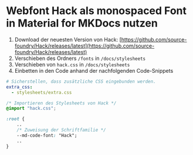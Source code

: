 # Webfont Hack als monospaced Font in Material for MKDocs nutzen

1. Download der neuesten Version von Hack: [https://github.com/source-foundry/Hack/releases/latest](https://github.com/source-foundry/Hack/releases/latest)
1. Verschieben des Ordners `/fonts` in `/docs/stylesheets`
1. Verschieben von `hack.css` in `/docs/stylesheets`
1. Einbetten in den Code anhand der nachfolgenden Code-Snippets


```yaml title="mkdocs.yml"
# Sicherstellen, dass zusätzliche CSS eingebunden werden.
extra_css:
  - stylesheets/extra.css

```

```css title="/docs/stylesheets/extra.css"
/* Importieren des Stylesheets von Hack */
@import "hack.css";

:root {
    ..
    /* Zuweisung der Schriftfamilie */
    --md-code-font: "Hack";
    ..
}
```
